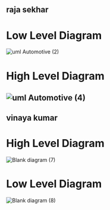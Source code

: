raja sekhar
------------------------------------------
# Low Level Diagram
![uml Automotive (2)](https://user-images.githubusercontent.com/98815258/166183537-f09330b1-1330-48b6-b599-78c51edd5e47.jpeg)

# High Level Diagram
![uml Automotive (4)](https://user-images.githubusercontent.com/98815258/166183913-129486a6-3726-4893-ad2c-3c8dcb4b2f4c.jpeg)
---------------------------------------------------------
vinaya kumar
------------------------------------------------------
# High Level Diagram
![Blank diagram (7)](https://user-images.githubusercontent.com/98815258/166231975-7621a538-1283-4f3d-85bb-9e48a20695e5.jpeg)

# Low Level Diagram
![Blank diagram (8)](https://user-images.githubusercontent.com/98815258/166232025-2c5316ca-e602-4631-9241-6ac2cc6b2620.jpeg)
